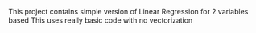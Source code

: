This project contains simple version of Linear Regression for 2 variables based
This uses really basic code with no vectorization
